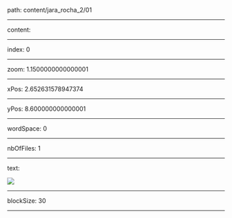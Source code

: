 path: content/jara_rocha_2/01

----

content: 

----

index: 0

----

zoom: 1.1500000000000001

----

xPos: 2.652631578947374

----

yPos: 8.600000000000001

----

wordSpace: 0

----

nbOfFiles: 1

----

text: <div class=background-image>
<img src=jara_rocha_2/01/image_jara_low1.png>
</div>


----

blockSize: 30

----

